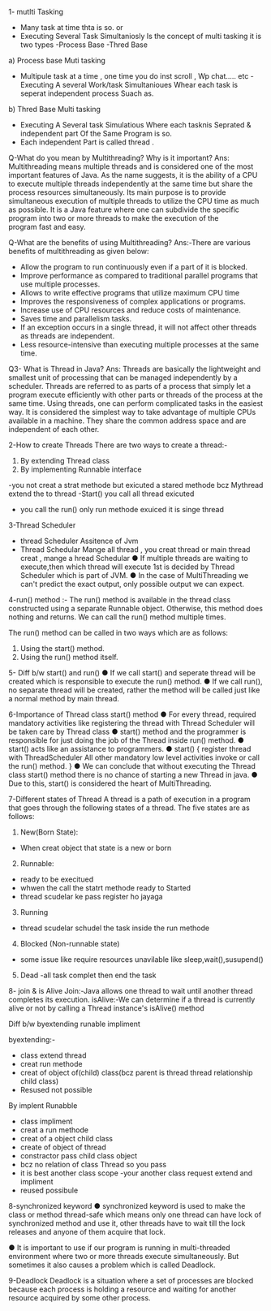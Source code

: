 1- mutlti Tasking
- Many task at time thta is so. or
- Executing Several Task Simultaniosly Is the concept of multi tasking
it is two types  -Process Base 
                -Thred Base

a) Process base Muti tasking
  - Multipule task  at a time , one time you do inst scroll , Wp chat..... etc
  -Executing A several Work/task Simultanioues Whear each task is seperat independent process Suach as.

b) Thred Base Multi tasking 
 - Executing A Several task Simulatious Where each tasknis Seprated & independent part Of the Same Program  is so.
 -  Each independent Part is called thread .

Q-What do you mean by Multithreading? Why is it important?
Ans: Multithreading means multiple threads and is considered one of the most important features of Java. As the name suggests, it is the ability of a CPU to execute multiple threads independently at the same time but share the process resources simultaneously. Its main purpose is to provide simultaneous execution of multiple threads to utilize the CPU time as much as possible. It is a Java feature where one can subdivide the specific program into two or more threads to make the execution of the program fast and easy.


Q-What are the benefits of using Multithreading?
Ans:-There are various benefits of multithreading as given below:
- Allow the program to run continuously even if a part of it is blocked.
- Improve performance as compared to traditional parallel programs that use multiple processes.
- Allows to write effective programs that utilize maximum CPU time
- Improves the responsiveness of complex applications or programs.
- Increase use of CPU resources and reduce costs of maintenance.
- Saves time and parallelism tasks.
- If an exception occurs in a single thread, it will not affect other threads as threads are independent.
- Less resource-intensive than executing multiple processes at the same time.

Q3- What is Thread in Java?
Ans: Threads are basically the lightweight and smallest unit of processing that can be managed independently by a scheduler. Threads are referred to as parts of a process that simply let a program execute efficiently with other parts or threads of the process at the same time. Using threads, one can perform complicated tasks in the easiest way. It is considered the simplest way to take advantage of multiple CPUs available in a machine. They share the common address space and are independent of each other.

2-How to create Threads
There are two ways to create a thread:-
1. By extending Thread class
2. By implementing Runnable interface

-you not creat a strat methode but exicuted a stared methode bcz Mythread extend the  to thread
-Start() you call all thread exicuted 
- you call the run() only run methode exuiced it is singe thread

3-Thread Scheduler
- thread Scheduler Assitence of Jvm
- Thread Schedular Mange all thread , you creat thread  or main thread creat , mange a hread Schedular
● If multiple threads are waiting to execute,then which thread will execute 1st is decided
by Thread Scheduler which is part of JVM.
● In the case of MultiThreading we can't predict the exact output, only possible output we
can expect.

4-run() method :-
The run() method is available in the thread class constructed using a separate Runnable
object. Otherwise, this method does nothing and returns. We can call the run() method
multiple times.

The run() method can be called in two ways which are as follows:
1. Using the start() method.
2. Using the run() method itself.

5- Diff b/w start() and run()
● If we call start() and seperate thread will be created which is responsible to execute the
run() method.
● If we call run(), no separate thread will be created, rather the method will be called just
like a normal method by main thread.

6-Importance of Thread class start()  method
● For every thread, required mandatory activities like registering the thread with Thread
Scheduler will be taken care by Thread class
● start() method and the programmer is responsible for just doing the job of the Thread
inside run() method.
● start() acts like an assistance to programmers.
● start()
{
register thread with ThreadScheduler
All other mandatory low level activities
invoke or call the run() method.
}
● We can conclude that without executing the Thread class start() method there is no
chance of starting a new Thread in java.
● Due to this, start() is considered the heart of MultiThreading.

7-Different states of Thread
A thread is a path of execution in a program that goes through the following states of a
thread. The five states are as follows:
1. New(Born State):
- When  creat object that state is a new or born

2. Runnable:
- ready to be execitued
- whwen the call the statrt methode ready to Started 
- thread scudelar ke pass register ho jayaga

3. Running
- thread scudelar schudel the task inside the run methode 

4. Blocked (Non-runnable state)
- some issue like require resources unavilable  like sleep,wait(),susupend()

5. Dead
-all task complet then end the task

8- join & is Alive
Join:-Java allows one thread to wait until another thread completes its execution.
  isAlive:-We can determine if a thread is currently alive or not by calling a Thread instance's isAlive() method

Diff b/w byextending runable impliment

 byextending:-
 - class extend thread 
 - creat run methode
- creat of object of(child) class(bcz parent is thread thread relationship child class)
- Resused not possible 

By implent Runabble
- class impliment 
- creat a run methode
- creat of a object child class
- create of object of thread
- constractor pass child class object
- bcz no relation of class Thread so you pass
- it is best another  class
 scope
 -your another class request extend and impliment 
 - reused possibule 

8-synchronized keyword
● synchronized keyword is used to make the class or method thread-safe which means
only one thread can have lock of synchronized method and use it, other threads have
to wait till the lock releases and anyone of them acquire that lock.

● It is important to use if our program is running in multi-threaded environment where
two or more threads execute simultaneously. But sometimes it also causes a problem
which is called Deadlock.

9-Deadlock
Deadlock is a situation where a set of processes are blocked because each process is
holding a resource and waiting for another resource acquired by some other process.






